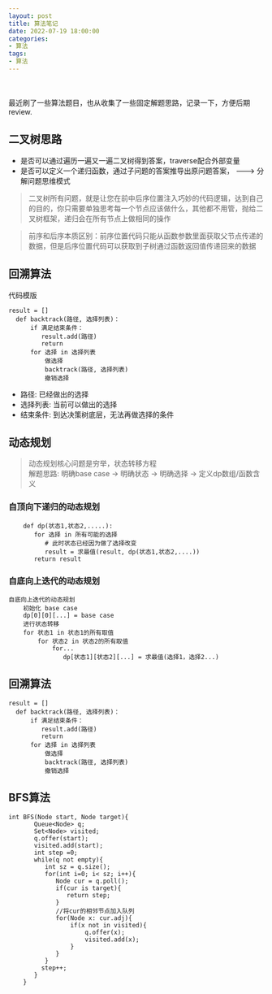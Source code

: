 ```yaml
---
layout: post
title: 算法笔记
date: 2022-07-19 18:00:00
categories: 
- 算法
tags:
- 算法
---  
```


<br/><br/>最近刷了一些算法题目，也从收集了一些固定解题思路，记录一下，方便后期review.

## 二叉树思路
* 是否可以通过遍历一遍又一遍二叉树得到答案，traverse配合外部变量
* 是否可以定义一个递归函数，通过子问题的答案推导出原问题答案， ---> 分解问题思维模式
> 二叉树所有问题，就是让您在前中后序位置注入巧妙的代码逻辑，达到自己的目的，你只需要单独思考每一个节点应该做什么，其他都不用管，抛给二叉树框架，递归会在所有节点上做相同的操作  

> 前序和后序本质区别：前序位置代码只能从函数参数里面获取父节点传递的数据，但是后序位置代码可以获取到子树通过函数返回值传递回来的数据  

## 回溯算法  
代码模版
```
result = []
  def backtrack(路径, 选择列表)：
      if 满足结束条件：
         result.add(路径)
         return
      for 选择 in 选择列表
          做选择
          backtrack(路径, 选择列表)
          撤销选择
```  
* 路径: 已经做出的选择
* 选择列表: 当前可以做出的选择
* 结束条件: 到达决策树底层，无法再做选择的条件  
## 动态规划
> 动态规划核心问题是穷举，状态转移方程  
解题思路: 明确base case -> 明确状态  -> 明确选择  -> 定义dp数组/函数含义  

### 自顶向下递归的动态规划
```
    def dp(状态1,状态2,.....):
       for 选择 in 所有可能的选择
          # 此时状态已经因为做了选择改变
          result = 求最值(result, dp(状态1,状态2,....))
       return result

```  
### 自底向上迭代的动态规划
```
自底向上迭代的动态规划
    初始化 base case
    dp[0][0][...] = base case
    进行状态转移
    for 状态1 in 状态1的所有取值
        for 状态2 in 状态2的所有取值
            for...
               dp[状态1][状态2][...] = 求最值(选择1，选择2...)
```  

## 回溯算法  
```
result = []
  def backtrack(路径, 选择列表)：
      if 满足结束条件：
         result.add(路径)
         return
      for 选择 in 选择列表
          做选择
          backtrack(路径, 选择列表)
          撤销选择
```  

## BFS算法
```
int BFS(Node start, Node target){
       Queue<Node> q;
       Set<Node> visited;
       q.offer(start);
       visited.add(start);
       int step =0;
       while(q not empty){
          int sz = q.size();
          for(int i=0; i< sz; i++){
             Node cur = q.poll();
             if(cur is target){
                return step;
             }
             //将cur的相邻节点加入队列
             for(Node x: cur.adj){
                 if(x not in visited){
                     q.offer(x);
                     visited.add(x);
                 }
             }
          }
         step++;
       }
    }
```  




